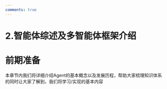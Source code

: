 ```yaml
---
comments: true
---
```


# 2.智能体综述及多智能体框架介绍

# 前期准备

本章节内我们将详细介绍Agent的基本概念以及发展历程，帮助大家梳理知识体系的同时让大家了解到，我们将学习/实现的基本内容  

```